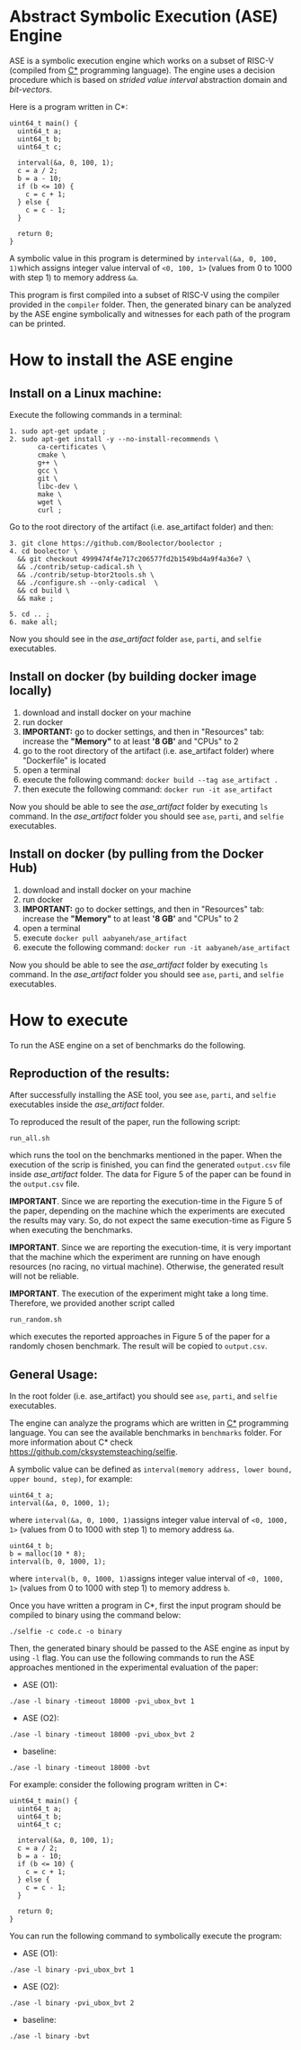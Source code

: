 # Abstract Symbolic Execution (ASE) Engine

ASE is a symbolic execution engine which works on a subset of RISC-V (compiled from [C*](https://github.com/cksystemsteaching/selfie) programming language). The engine uses a decision procedure which is based on *strided value interval* abstraction domain and *bit-vectors*.

Here is a program written in C*:
```
uint64_t main() {
  uint64_t a;
  uint64_t b;
  uint64_t c;

  interval(&a, 0, 100, 1);
  c = a / 2;
  b = a - 10;
  if (b <= 10) {
    c = c + 1;
  } else {
    c = c - 1;
  }

  return 0;
}
```
A symbolic value in this program is determined by `interval(&a, 0, 100, 1)`which assigns integer value interval of `<0, 100, 1>` (values from 0 to 1000 with step 1) to memory address `&a`.

This program is first compiled into a subset of RISC-V using the compiler provided in the `compiler` folder. Then, the generated binary can be analyzed by the ASE engine symbolically and witnesses for each path of the program can be printed.

# How to install the ASE engine

## Install on a Linux machine:
Execute the following commands in a terminal:
```
1. sudo apt-get update ;
2. sudo apt-get install -y --no-install-recommends \
       ca-certificates \
       cmake \
       g++ \
       gcc \
       git \
       libc-dev \
       make \
       wget \
       curl ;

```
Go to the root directory of the artifact (i.e. ase_artifact folder) and then:
```
3. git clone https://github.com/Boolector/boolector ;
4. cd boolector \
  && git checkout 4999474f4e717c206577fd2b1549bd4a9f4a36e7 \
  && ./contrib/setup-cadical.sh \
  && ./contrib/setup-btor2tools.sh \
  && ./configure.sh --only-cadical  \
  && cd build \
  && make ;

5. cd .. ;
6. make all;
```
Now you should see in the *ase_artifact* folder `ase`, `parti`, and `selfie` executables.

## Install on docker (by building docker image locally)
1. download and install docker on your machine
2. run docker
3. **IMPORTANT:** go to docker settings, and then in "Resources" tab: increase the **"Memory"** to at least **'8 GB'** and "CPUs" to 2
4. go to the root directory of the artifact (i.e. ase_artifact folder) where "Dockerfile" is located
5. open a terminal
6. execute the following command: `docker build --tag ase_artifact .`
7. then execute the following command: `docker run -it ase_artifact`

Now you should be able to see the *ase_artifact* folder by executing `ls` command. In the *ase_artifact* folder you should see `ase`, `parti`, and `selfie` executables.

## Install on docker (by pulling from the Docker Hub)
1. download and install docker on your machine
2. run docker
3. **IMPORTANT:** go to docker settings, and then in "Resources" tab: increase the **"Memory"** to at least **'8 GB'** and "CPUs" to 2
4. open a terminal
5. execute `docker pull aabyaneh/ase_artifact`
6. execute the following command: `docker run -it aabyaneh/ase_artifact`

Now you should be able to see the *ase_artifact* folder by executing `ls` command. In the *ase_artifact* folder you should see `ase`, `parti`, and `selfie` executables.

# How to execute
To run the ASE engine on a set of benchmarks do the following.

## Reproduction of the results:
After successfully installing the ASE tool, you see `ase`, `parti`, and `selfie` executables inside the *ase_artifact* folder.

To reproduced the result of the paper, run the following script:
```
run_all.sh
```
which runs the tool on the benchmarks mentioned in the paper. When the execution of the scrip is finished, you can find the generated `output.csv` file inside *ase_artifact* folder. The data for Figure 5 of the paper can be found in the `output.csv` file.

**IMPORTANT**. Since we are reporting the execution-time in the Figure 5 of the paper, depending on the machine which the experiments are executed the results may vary. So, do not expect the same execution-time as Figure 5 when executing the benchmarks.

**IMPORTANT**. Since we are reporting the execution-time, it is very important that the machine which the experiment are running on have enough resources (no racing, no virtual machine). Otherwise, the generated result will not be reliable.

**IMPORTANT**. The execution of the experiment might take a long time. Therefore, we provided another script called
```
run_random.sh
```
which executes the reported approaches in Figure 5 of the paper for a randomly chosen benchmark. The result will be copied to `output.csv`.

## General Usage:
In the root folder (i.e. ase_artifact) you should see `ase`, `parti`, and `selfie` executables.

The engine can analyze the programs which are written in [C*](https://github.com/cksystemsteaching/selfie) programming language. You can see the available benchmarks in `benchmarks` folder. For more information about C* check https://github.com/cksystemsteaching/selfie.

A symbolic value can be defined as `interval(memory address, lower bound, upper bound, step)`, for example:
```
uint64_t a;
interval(&a, 0, 1000, 1);
```
where `interval(&a, 0, 1000, 1)`assigns integer value interval of `<0, 1000, 1>` (values from 0 to 1000 with step 1) to memory address `&a`.
```
uint64_t b;
b = malloc(10 * 8);
interval(b, 0, 1000, 1);
```
where `interval(b, 0, 1000, 1)`assigns integer value interval of `<0, 1000, 1>` (values from 0 to 1000 with step 1) to memory address `b`.


Once you have written a program in C*, first the input program should be compiled to binary using the command below:
```
./selfie -c code.c -o binary
```

Then, the generated binary should be passed to the ASE engine as input by using `-l` flag. You can use the following commands to run the ASE approaches mentioned in the experimental evaluation of the paper:

- ASE (O1):
```
./ase -l binary -timeout 18000 -pvi_ubox_bvt 1
```
- ASE (O2):
```
./ase -l binary -timeout 18000 -pvi_ubox_bvt 2
```
- baseline:
```
./ase -l binary -timeout 18000 -bvt
```

For example: consider the following program written in C*:
```
uint64_t main() {
  uint64_t a;
  uint64_t b;
  uint64_t c;

  interval(&a, 0, 100, 1);
  c = a / 2;
  b = a - 10;
  if (b <= 10) {
    c = c + 1;
  } else {
    c = c - 1;
  }

  return 0;
}
```

You can run the following command to symbolically execute the program:
- ASE (O1):
```
./ase -l binary -pvi_ubox_bvt 1
```
- ASE (O2):
```
./ase -l binary -pvi_ubox_bvt 2
```
- baseline:
```
./ase -l binary -bvt
```